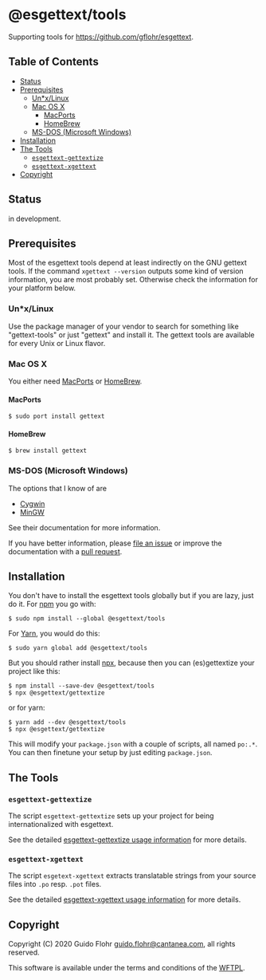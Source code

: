# @esgettext/tools <!-- omit in toc -->

Supporting tools for https://github.com/gflohr/esgettext.

## Table of Contents <!-- omit in toc -->

- [Status](#status)
- [Prerequisites](#prerequisites)
	- [Un*x/Linux](#unxlinux)
	- [Mac OS X](#mac-os-x)
		- [MacPorts](#macports)
		- [HomeBrew](#homebrew)
	- [MS-DOS (Microsoft Windows)](#ms-dos-microsoft-windows)
- [Installation](#installation)
- [The Tools](#the-tools)
	- [`esgettext-gettextize`](#esgettext-gettextize)
	- [`esgettext-xgettext`](#esgettext-xgettext)
- [Copyright](#copyright)

## Status

in development.

## Prerequisites

Most of the esgettext tools depend at least indirectly on the GNU gettext
tools. If the command `xgettext --version` outputs some kind of version
information, you are most probably set. Otherwise check the information for
your platform below.

### Un*x/Linux

Use the package manager of your vendor to search for something like
"gettext-tools" or just "gettext" and install it. The gettext tools are
available for every Unix or Linux flavor.

### Mac OS X

You either need [MacPorts](https://www.macports.org/)
or [HomeBrew](https://brew.sh/).

#### MacPorts

```shell
$ sudo port install gettext
```

#### HomeBrew

```shell
$ brew install gettext
```

### MS-DOS (Microsoft Windows)

The options that I know of are

* [Cygwin](https://www.cygwin.com/)
* [MinGW](http://www.mingw.org/)

See their documentation for more information.

If you have better information, please
[file an issue](https://github.com/gflohr/esgettext/issues) or improve the
documentation with a [pull request](https://github.com/gflohr/esgettext).

## Installation

You don't have to install the esgettext tools globally but if you are lazy,
just do it. For [npm](https://www.npmjs.com/) you go with:

```shell
$ sudo npm install --global @esgettext/tools
```

For [Yarn](https://yarnpkg.com/), you would do this:

```
$ sudo yarn global add @esgettext/tools
```

But you should rather install [npx](https://www.npmjs.com/package/npx), because
then you can (es)gettextize your project like this:

```
$ npm install --save-dev @esgettext/tools
$ npx @esgettext/gettextize
```

or for yarn:

```
$ yarn add --dev @esgettext/tools
$ npx @esgettext/gettextize
```

This will modify your `package.json` with a couple of scripts, all named
`po:.*`. You can then finetune your setup by just editing `package.json`.

## The Tools

### `esgettext-gettextize`

The script `esgettext-gettextize` sets up your project for being
internationalized with esgettext.

See the detailed
[esgettext-gettextize usage information](./README-esgettext-gettextize.md)
for more details.

### `esgettext-xgettext`

The script `esgetext-xgettext` extracts translatable strings from your source
files into `.po` resp. `.pot` files.

See the detailed
[esgettext-xgettext usage information](./README-esgettext-xgettext.md)
for more details.

## Copyright

Copyright (C) 2020 Guido Flohr <guido.flohr@cantanea.com>, all
rights reserved.

This software is available under the terms and conditions of the
[WFTPL](http://www.wtfpl.net/about).
